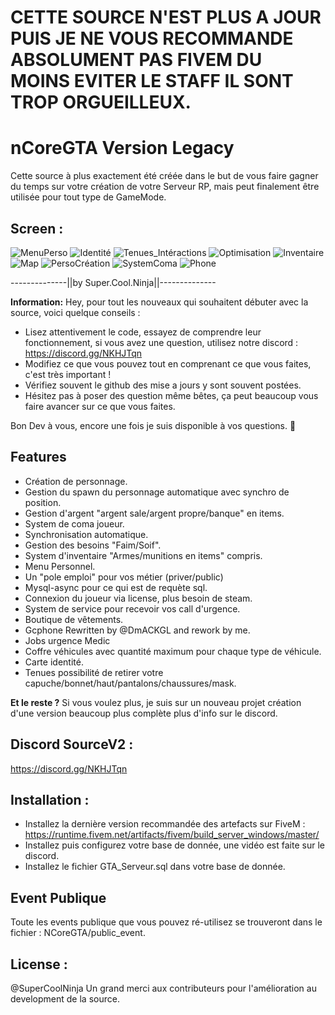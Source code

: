 # CETTE SOURCE N'EST PLUS A JOUR PUIS JE NE VOUS RECOMMANDE ABSOLUMENT PAS FIVEM DU MOINS EVITER LE STAFF IL SONT TROP ORGUEILLEUX.

# nCoreGTA Version Legacy
Cette source à plus exactement été créée dans le but de vous faire gagner du temps sur votre création de votre Serveur RP,
mais peut finalement être utilisée pour tout type de GameMode.

## Screen :

![MenuPerso](https://cdn.discordapp.com/attachments/829856536229576704/853663802255605770/menu_perso.png)
![Identité](https://cdn.discordapp.com/attachments/829856536229576704/853663803316764692/identity.png)
![Tenues_Intéractions](https://cdn.discordapp.com/attachments/829856536229576704/853663805342613534/capuche.png)
![Optimisation](https://cdn.discordapp.com/attachments/829856536229576704/853663805355196416/settings.png)
![Inventaire](https://cdn.discordapp.com/attachments/829856536229576704/853663806424088586/inventaire.png)
![Map](https://cdn.discordapp.com/attachments/829856536229576704/853663807682379806/ma.png)
![PersoCréation](https://cdn.discordapp.com/attachments/829856536229576704/836193724760457266/Capture_decran_2021-04-26_125254.png)
![SystemComa](https://cdn.discordapp.com/attachments/829856536229576704/836194408683929600/Capture_decran_2021-04-26_125750.png)
![Phone](https://cdn.discordapp.com/attachments/829856536229576704/853663809204781136/gcphone.png)


--------------||by Super.Cool.Ninja||--------------

**Information:**
Hey, pour tout les nouveaux qui souhaitent débuter avec la source, voici quelque conseils : 

- Lisez attentivement le code, essayez de comprendre leur fonctionnement, si vous avez une question, utilisez notre discord : https://discord.gg/NKHJTqn
- Modifiez ce que vous pouvez tout en comprenant ce que vous faites, c'est très important ! 
- Vérifiez souvent le github des mise a jours y sont souvent postées.
- Hésitez pas à poser des question même bêtes, ça peut beaucoup vous faire avancer sur ce que vous faites.

Bon Dev à vous, encore une fois je suis disponible à vos questions. :rocket:

## Features
- Création de personnage.
- Gestion du spawn du personnage automatique avec synchro de position.
- Gestion d'argent "argent sale/argent propre/banque" en items.
- System de coma joueur.
- Synchronisation automatique.
- Gestion des besoins "Faim/Soif".
- System d'inventaire "Armes/munitions en items" compris.
- Menu Personnel.
- Un "pole emploi" pour vos métier (priver/public)
- Mysql-async pour ce qui est de requète sql.
- Connexion du joueur via license, plus besoin de steam.
- System de service pour recevoir vos call d'urgence.
- Boutique de vêtements.
- Gcphone Rewritten by @DmACKGL and rework by me.
- Jobs urgence Medic
- Coffre véhicules avec quantité maximum pour chaque type de véhicule.
- Carte identité.
- Tenues possibilité de retirer votre capuche/bonnet/haut/pantalons/chaussures/mask.


**Et le reste ?**
Si vous voulez plus, je suis sur un nouveau projet création d'une version beaucoup plus complète plus d'info sur le discord.



## Discord SourceV2 :
https://discord.gg/NKHJTqn


## Installation :
- Installez la dernière version recommandée des artefacts sur FiveM : https://runtime.fivem.net/artifacts/fivem/build_server_windows/master/
- Installez puis configurez votre base de donnée, une vidéo est faite sur le discord.
- Installez le fichier GTA_Serveur.sql dans votre base de donnée.

## Event Publique
Toute les events publique que vous pouvez ré-utilisez se trouveront dans le fichier : NCoreGTA/public_event.

## License :
@SuperCoolNinja
Un grand merci aux contributeurs pour l'amélioration au development de la source.
